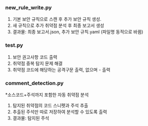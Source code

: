 ### new_rule_write.py
1. 기본 보안 규칙으로 스캔 후 추가 보안 규칙 생성.
2. 새 규칙으로 추가 취약점 분석 후 최종 보고서 생성
3. 결과물: 최종 보고서.json, 추가 보안 규칙.yaml (파일명 동적으로 바뀜)

### test.py
1. 보안 권고사항 코드 출력
2. 취약점 중복 탐지 문제 해결
3. 취약점 코드에 해당하는 공격구문 출력, 없으며 - 출력

### comment_detection.py
*소스코드+주석까지 포함한 자동 취약점 분석
1. 탐지된 취약점의 코드 스니펫과 주석 추출
2. 추출된 주석만 따로 저장하여 분석할 수 있도록 출력
3. 결과물: 탐지된 주석

